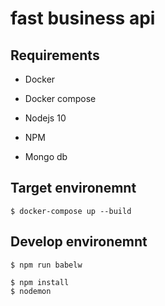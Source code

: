 # fast business api

## Requirements
* Docker
* Docker compose

* Nodejs 10
* NPM
* Mongo db

## Target environemnt
```
$ docker-compose up --build
```

## Develop environemnt
```
$ npm run babelw
```

```
$ npm install
$ nodemon
```
